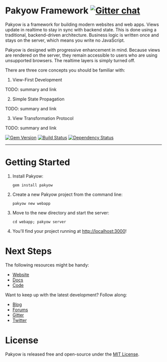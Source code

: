 [gem]: https://rubygems.org/gems/pakyow
[travis]: https://travis-ci.org/pakyow/pakyow
[gemnasium]: https://gemnasium.com/pakyow/pakyow

# Pakyow Framework [![Gitter chat](https://badges.gitter.im/pakyow/chat.svg)](https://gitter.im/pakyow/chat)

Pakyow is a framework for building modern websites and web apps. Views update in
realtime to stay in sync with backend state. This is done using a traditional,
backend-driven architecture. Business logic is written once and stays on the
server, which means you write no JavaScript.

Pakyow is designed with progressive enhancement in mind. Because views are
rendered on the server, they remain accessible to users who are using
unsupported browsers. The realtime layers is simply turned off.

There are three core concepts you should be familiar with:

1. View-First Development

TODO: summary and link

2. Simple State Propagation

TODO: summary and link

3. View Transformation Protocol

TODO: summary and link

[![Gem Version](https://badge.fury.io/rb/pakyow.svg)][gem]
[![Build Status](https://travis-ci.org/pakyow/pakyow.svg?branch=master)][travis]
[![Dependency Status](https://gemnasium.com/pakyow/pakyow.svg)][gemnasium]

---

# Getting Started

1. Install Pakyow:

    `gem install pakyow`

2. Create a new Pakyow project from the command line:

    `pakyow new webapp`

3. Move to the new directory and start the server:

    `cd webapp; pakyow server`

4. You'll find your project running at [http://localhost:3000](http://localhost:3000)!

# Next Steps

The following resources might be handy:

- [Website](http://pakyow.org)
- [Docs](http://pakyow.org/docs)
- [Code](http://github.com/pakyow/pakyow)

Want to keep up with the latest development? Follow along:

- [Blog](http://pakyow.org/blog)
- [Forums](http://forums.pakyow.org)
- [Gitter](https://gitter.im/pakyow/chat)
- [Twitter](http://twitter.com/pakyow)

# License

Pakyow is released free and open-source under the [MIT
License](http://opensource.org/licenses/MIT).
